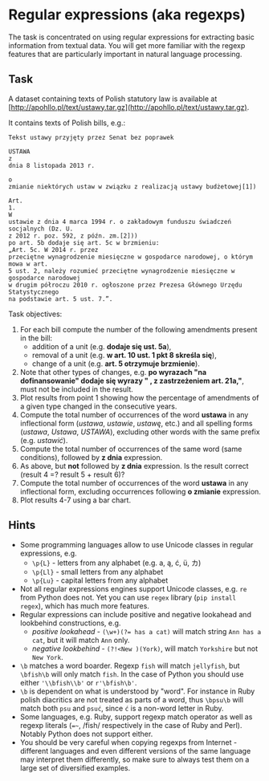 # Regular expressions (aka regexps)

The task is concentrated on using regular expressions for extracting basic information from textual data. 
You will get more familiar with the regexp features that are particularly important in natural language processing.

## Task

A dataset containing texts of Polish statutory law is available at [http://apohllo.pl/text/ustawy.tar.gz](http://apohllo.pl/text/ustawy.tar.gz).

It contains texts of Polish bills, e.g.:

```
Tekst ustawy przyjęty przez Senat bez poprawek
 
USTAWA
z
dnia 8 listopada 2013 r.
 
o
zmianie niektórych ustaw w związku z realizacją ustawy budżetowej[1])
 
Art.
1. 
W
ustawie z dnia 4 marca 1994 r. o zakładowym funduszu świadczeń socjalnych (Dz. U.
z 2012 r. poz. 592, z późn. zm.[2]))
po art. 5b dodaje się art. 5c w brzmieniu:
„Art. 5c. W 2014 r. przez
przeciętne wynagrodzenie miesięczne w gospodarce narodowej, o którym mowa w art.
5 ust. 2, należy rozumieć przeciętne wynagrodzenie miesięczne w gospodarce narodowej
w drugim półroczu 2010 r. ogłoszone przez Prezesa Głównego Urzędu Statystycznego
na podstawie art. 5 ust. 7.”.
```

Task objectives:

1. For each bill compute the number of the following amendments present in the bill:
   * addition of a unit (e.g. **dodaje się ust. 5a**),
   * removal of a unit (e.g. **w art. 10 ust. 1 pkt 8 skreśla się**),
   * change of a unit (e.g. **art. 5 otrzymuje brzmienie**).
1. Note that other types of changes, e.g. **po wyrazach "na dofinansowanie" dodaje się wyrazy " , z zastrzeżeniem art. 21a,"**, must not be included in the result.
1. Plot results from point 1 showing how the percentage of amendments of a given type changed in the consecutive years.
1. Compute the total number of occurrences of the word **ustawa** in any inflectional form (*ustawa*, *ustawie*, *ustawę*, etc.)
   and all spelling forms (*ustawa*, *Ustawa*, *USTAWA*), excluding other words with the same prefix (e.g. *ustawić*).
1. Compute the total number of occurrences of the same word (same conditions), followed by **z dnia** expression.
1. As above, but **not** followed by **z dnia** expression. Is the result correct (result 4 =? result 5 + result 6)?
1. Compute the total number of occurrences of the word **ustawa** in any inflectional form, excluding occurrences
   following **o zmianie** expression.
1. Plot results 4-7 using a bar chart.

## Hints

* Some programming languages allow to use Unicode classes in regular expressions, e.g.
  * `\p{L}` - letters from any alphabet (e.g. a, ą, ć, ü, カ)
  * `\p{Ll}` - small letters from any alphabet
  * `\p{Lu}` - capital letters from any alphabet
* Not all regular expressions engines support Unicode classes, e.g. `re` from Python does not.
  Yet you can use `regex` library (`pip install regex`), which has much more features.
* Regular expressions can include positive and negative lookahead and lookbehind constructions, e.g.
  * *positive lookahead* - `(\w+)(?= has a cat)` will match string `Ann has a cat`, but it will match `Ann` only.
  * *negative lookbehind* - `(?!<New )(York)`, will match `Yorkshire` but not `New York`.
* `\b` matches a word boarder. Regexp `fish` will match `jellyfish`, but `\bfish\b` will only match `fish`.
  In the case of Python you should use either `'\\bfish\\b'` or `r'\bfish\b'`.
* `\b` is dependent on what is understood by "word". For instance in Ruby polish diacritics are not treated as parts of
  a word, thus `\bpsu\b` will match both `psu` and `psuć`, since `ć` is a non-word letter in Ruby.
* Some languages, e.g. Ruby, support regexp match operator as well as regexp literals (`=~`, /fish/ respectively 
  in the case of Ruby and Perl). Notably Python does not support either.
* You should be very careful when copying regexps from Internet - different languages and even different versions of the
  same language may interpret them differently, so make sure to always test them on a large set of diversified examples.
